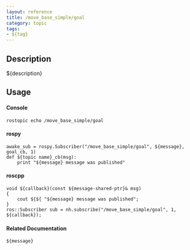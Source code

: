 ```yaml
---
layout: reference
title: /move_base_simple/goal
category: topic
tags: 
- ${tag}
---
```


## Description
${description}

## Usage
#### Console
```
rostopic echo /move_base_simple/goal
```

#### rospy
```
awake_sub = rospy.Subscriber("/move_base_simple/goal", ${message}, goal_cb, 1)
def ${topic name}_cb(msg):
    print "${message} message was published"
```

#### roscpp
```
void ${callback}(const ${message-shared-ptr}& msg)
{
    cout ${${ "${message} message was published";
}
ros::Subscriber sub = nh.subscribe("/move_base_simple/goal", 1, ${callback});
```

#### Related Documentation
``${message}``  